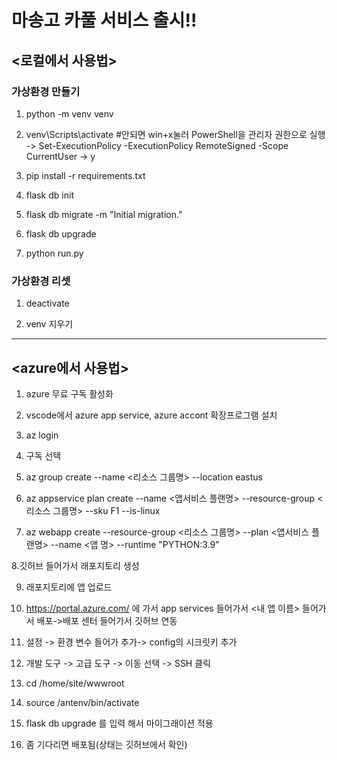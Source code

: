 # 마송고 카풀 서비스 출시!!

## <로컬에서 사용법>

### 가상환경 만들기

1. python -m venv venv

2. venv\Scripts\activate #안되면 win+x눌러 PowerShell을 관리자 권한으로 실행 -> Set-ExecutionPolicy -ExecutionPolicy RemoteSigned -Scope CurrentUser -> y

3. pip install -r requirements.txt

4. flask db init

5. flask db migrate -m "Initial migration."

6. flask db upgrade

7. python run.py


### 가상환경 리셋

1. deactivate

2. venv 지우기


-----------------

## <azure에서 사용법>

1. azure 무료 구독 활성화

2. vscode에서 azure app service, azure accont 확장프로그램 설치

3. az login

4. 구독 선택

5. az group create --name <리소스 그룹명> --location eastus

6. az appservice plan create --name <앱서비스 플랜명> --resource-group <리소스 그룹명> --sku F1 --is-linux

7. az webapp create --resource-group <리소스 그룹명> --plan <앱서비스 플랜명> --name <앱 명> --runtime "PYTHON:3.9"

8.깃허브 들어가서 래포지토리 생성

9. 래포지토리에 앱 업로드

10. https://portal.azure.com/ 에 가서 app services 들어가서 <내 앱 이름> 들어가서 배포->배포 센터 들어가서 깃허브 연동

11. 설정 -> 환경 변수 들어가 추가-> config의 시크릿키 추가

12. 개발 도구 -> 고급 도구 -> 이동 선택 -> SSH 클릭

13. cd /home/site/wwwroot

14. source /antenv/bin/activate

15. flask db upgrade 를 입력 해서 마이그래이션 적용

16. 좀 기다리면 배포됨(상태는 깃허브에서 확인)
